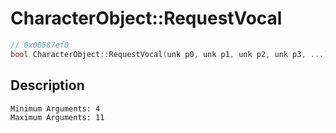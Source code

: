 # CharacterObject::RequestVocal
```c
// 0x00587ef0
bool CharacterObject::RequestVocal(unk p0, unk p1, unk p2, unk p3, ...)
```
## Description
```
Minimum Arguments: 4
Maximum Arguments: 11
```
